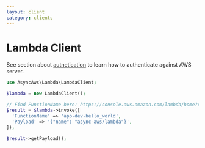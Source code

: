```yaml
---
layout: client
category: clients
---
```


# Lambda Client

See section about [autnetication](/docs/authentication/index.md) to learn how to
authenticate against AWS server.

```php
use AsyncAws\Lambda\LambdaClient;

$lambda = new LambdaClient();

// Find FunctionName here: https://console.aws.amazon.com/lambda/home?region=us-east-1#/functions
$result = $lambda->invoke([
  'FunctionName' => 'app-dev-hello_world',
  'Payload' => '{"name": "async-aws/lambda"}',
]);

$result->getPayload();
```
